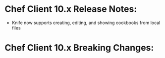 <!---
This file is reset every time a new release is done. The contents of this file are for the currently unreleased version.

Example Note:

## Example Heading
Details about the thing that changed that needs to get included in the Release Notes in markdown.
-->
# Chef Client 10.x Release Notes:

* Knife now supports creating, editing, and showing cookbooks from local files 

# Chef Client 10.x Breaking Changes:
